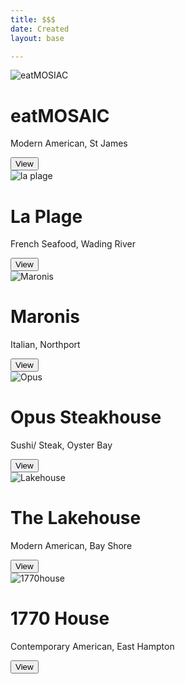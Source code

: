 ```yaml
---
title: $$$
date: Created
layout: base

---
```

<div class="album py-5 bg-light">
    <div class="container">

<div class="row row-cols-1 row-cols-sm-2 row-cols-md-3 g-3">
        <div class="col">
          <div class="card shadow-sm">
            <img src="/images/eatmosaic.jpg" alt="eatMOSIAC">

 <div class="card-body">
              <h1> eatMOSAIC </h1>
              <p> Modern American, St James </p>
              <div class="d-flex justify-content-between align-items-center">
                <div class="btn-group">
                  <button type="button" class="btn btn-sm btn-outline-secondary"><font style="vertical-align: inherit;"><font style="vertical-align: inherit;">View</font></font></button>
                </div>
              </div>
            </div>
          </div>
        </div>
        
        
        
<div class="col">
          <div class="card shadow-sm">
            <img src="/images/laplage.jpg" alt="la plage">

 <div class="card-body">
              <h1> La Plage </h1>
              <p> French Seafood, Wading River </p>
              <div class="d-flex justify-content-between align-items-center">
                <div class="btn-group">
                  <button type="button" class="btn btn-sm btn-outline-secondary"><font style="vertical-align: inherit;"><font style="vertical-align: inherit;">View</font></font></button>
                </div>
                </div>
            </div>
          </div>
        </div>
    <div class="col">
          <div class="card shadow-sm">
            <img src="/images/maronis.jpg" alt="Maronis">

 <div class="card-body">
              <h1> Maronis </h1>
              <p> Italian, Northport </p>
              <div class="d-flex justify-content-between align-items-center">
                <div class="btn-group">
                  <button type="button" class="btn btn-sm btn-outline-secondary"><font style="vertical-align: inherit;"><font style="vertical-align: inherit;">View</font></font></button>
                </div>
              </div>
            </div>
          </div>
        </div>

<div class="col">
          <div class="card shadow-sm">
            <img src="/images/opus-steakhouse-.jpg" alt="Opus">

<div class="card-body">
              <h1> Opus Steakhouse </h1>
              <p> Sushi/ Steak, Oyster Bay </p>
              <div class="d-flex justify-content-between align-items-center">
                <div class="btn-group">
                  <button type="button" class="btn btn-sm btn-outline-secondary"><font style="vertical-align: inherit;"><font style="vertical-align: inherit;">View</font></font></button>
                </div>
              </div>
            </div>
          </div>
        </div>
 <div class="col">
          <div class="card shadow-sm">
            <img src="/images/lakehouse.jpg" alt="Lakehouse">

<div class="card-body">
              <h1> The Lakehouse </h1>
              <p> Modern American, Bay Shore </p>
              <div class="d-flex justify-content-between align-items-center">
                <div class="btn-group">
                  <button type="button" class="btn btn-sm btn-outline-secondary"><font style="vertical-align: inherit;"><font style="vertical-align: inherit;">View</font></font></button>
                </div>
              </div>
            </div>
          </div>
        </div>
        <div class="col">
          <div class="card shadow-sm">
           <img src="/images/1770house.jpg" alt="1770house">

 <div class="card-body">
              <h1> 1770 House </h1>
              <p> Contemporary American, East Hampton </p>
              <div class="d-flex justify-content-between align-items-center">
                <div class="btn-group">
                  <button type="button" class="btn btn-sm btn-outline-secondary"><font style="vertical-align: inherit;"><font style="vertical-align: inherit;">View</font></font></button>
                </div>
              </div>
            </div>
          </div>
        </div>

 
 
</div>
    </div>
  </div>